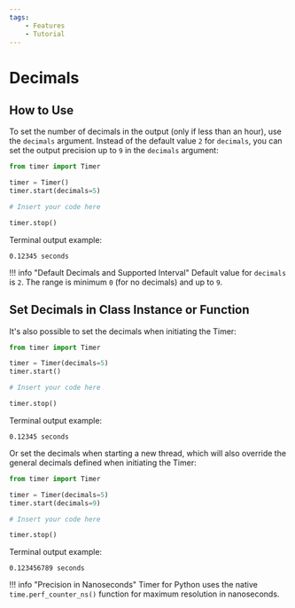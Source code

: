 ```yaml
---
tags:
    - Features
    - Tutorial
---
```


# Decimals
## How to Use
To set the number of decimals in the output (only if less than an hour), use the `decimals` argument. Instead of the default value `2` for `decimals`, you can set the output precision up to `9` in the `decimals` argument:

```python linenums="1" hl_lines="4"
from timer import Timer

timer = Timer()
timer.start(decimals=5)

# Insert your code here

timer.stop()
```

Terminal output example:

```text title=""
0.12345 seconds
```

!!! info "Default Decimals and Supported Interval"
    Default value for `decimals` is `2`. The range is minimum `0` (for no decimals) and up to `9`.

## Set Decimals in Class Instance or Function
It's also possible to set the decimals when initiating the Timer:

```python linenums="1" hl_lines="3"
from timer import Timer

timer = Timer(decimals=5)
timer.start()

# Insert your code here

timer.stop()
```

Terminal output example:

```text title=""
0.12345 seconds
```

Or set the decimals when starting a new thread, which will also override the general decimals defined when initiating the Timer:

```python linenums="1" hl_lines="3 4"
from timer import Timer

timer = Timer(decimals=5)
timer.start(decimals=9)

# Insert your code here

timer.stop()
```

Terminal output example:

```text title=""
0.123456789 seconds
```

!!! info "Precision in Nanoseconds"
    Timer for Python uses the native `time.perf_counter_ns()` function for maximum resolution in nanoseconds.
